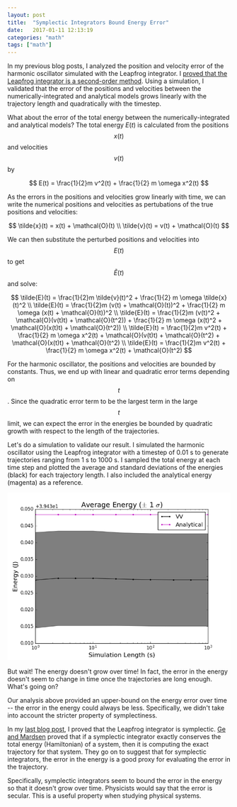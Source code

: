 ```yaml
---
layout: post
title:  "Symplectic Integrators Bound Energy Error"
date:   2017-01-11 12:13:19
categories: "math"
tags: ["math"]
---
```

In my previous blog posts, I analyzed the position and velocity error of the harmonic oscillator simulated with the Leapfrog integrator.  I [proved that the Leapfrog integrator is a second-order method](/math/2016/11/19/leapfrog-global-error.html). Using a simulation, I validated that the error of the positions and velocities between the numerically-integrated and analytical models grows linearly with the trajectory length and quadratically with the timestep.

What about the error of the total energy between the numerically-integrated and analytical models?  The total energy $E(t)$ is calculated from the positions $$x(t)$$ and velocities $$v(t)$$ by

$$
E(t) = \frac{1}{2}m v^2(t) + \frac{1}{2} m \omega x^2(t)
$$

As the errors in the positions and velocities grow linearly with time, we can write the numerical positions and velocities as pertubations of the true positions and velocities:

$$
\tilde{x}(t) = x(t) + \mathcal{O}(t) \\
\tilde{v}(t) = v(t) + \mathcal{O}(t)
$$

We can then substitute the perturbed positions and velocities into $$E(t)$$ to get $$\tilde{E}(t)$$ and solve:

$$
\tilde{E}(t) = \frac{1}{2}m \tilde{v}(t)^2 + \frac{1}{2} m \omega \tilde{x}(t)^2 \\
\tilde{E}(t) = \frac{1}{2}m (v(t) + \mathcal{O}(t))^2 + \frac{1}{2} m \omega (x(t) + \mathcal{O}(t))^2 \\
\tilde{E}(t) = \frac{1}{2}m (v(t)^2 + \mathcal{O}(v(t)t) + \mathcal{O}(t^2)) + \frac{1}{2} m \omega (x(t)^2 + \mathcal{O}(x(t)t) + \mathcal{O}(t^2)) \\
\tilde{E}(t) = \frac{1}{2}m v^2(t) + \frac{1}{2} m \omega x^2(t) + \mathcal{O}(v(t)t) + \mathcal{O}(t^2) + \mathcal{O}(x(t)t) + \mathcal{O}(t^2) \\
\tilde{E}(t) = \frac{1}{2}m v^2(t) + \frac{1}{2} m \omega x^2(t) + \mathcal{O}(t^2)
$$

For the harmonic oscillator, the positions and velocities are bounded by constants.  Thus, we end up with linear and quadratic error terms depending on $$t$$. Since the quadratic error term to be the largest term in the large $$t$$ limit, we can expect the error in the energies be bounded by quadratic growth with respect to the length of the trajectories.

Let's do a simulation to validate our result.  I simulated the harmonic oscillator using the Leapfrog integrator with a timestep of 0.01 s to generate trajectories ranging from 1 s to 1000 s. I sampled the total energy at each time step and plotted the average and standard deviations of the energies (black) for each trajectory length.  I also included the analytical energy (magenta) as a reference.

![Total Energy](/images/symplectic_bounded_error/vv_duration_energies.png)

But wait!  The energy doesn't grow over time!  In fact, the error in the energy doesn't seem to change in time once the trajectories are long enough. What's going on?

Our analysis above provided an upper-bound on the energy error over time -- the error in the energy could always be less. Specifically, we didn't take into account the stricter property of symplectiness.

In my [last blog post](math/2016/12/14/leapfrog-symplectic-harmonic-oscillator.html), I proved that the Leapfrog integrator is symplectic. [Ge and Mardsen](http://www.cds.caltech.edu/~marsden/bib/1988/04-GeMa1988/GeMa1988.pdf) proved that if a symplectic integrator exactly conserves the total energy (Hamiltonian) of a system, then it is computing the exact trajectory for that system. They go on to suggest that for symplectic integrators, the error in the energy is a good proxy for evaluating the error in the trajectory.

Specifically, symplectic integrators seem to bound the error in the energy so that it doesn't grow over time.  Physicists would say that the error is secular. This is a useful property when studying physical systems.
